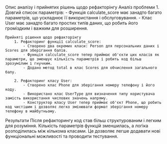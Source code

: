 Опис аналізу і прийнятих рішень щодо рефакторінгу
    Аналіз проблеми
        1. Довгий список параметрів:
            - Функція calculate_score має занадто багато параметрів, що ускладнює її використання і обслуговування.
            - Клас User має занадто багато простих типів даних, що робить його громіздким і важким для розширення.

    Прийняті рішення щодо рефакторінгу
        1. Рефакторинг функції calculate_score:
            - Створено два окремих класи: Person для персональних даних і Scores для зберігання балів.
            - Функція calculate_score тепер приймає об'єкти цих класів як параметри, що зменшує кількість параметрів і робить код більш зрозумілим і гнучким.
            - Додано метод total в клас Scores для обчислення загального балу.
        
        2. Рефакторинг класу User:
            - Створено клас Phone для зберігання номеру телефону і його коду.
            - Використано клас UserType для визначення типу користувача замість використання числових значень напряму.
            - Конструктор класу User тепер приймає об'єкт Phone, що робить код чистішим і дозволяє легко змінювати формат зберігання номеру телефону в майбутньому.

Результати
    Після рефакторингу код став більш структурованим і легким для розуміння. 
    Кількість параметрів функцій зменшилась, а логіка розподілилась між кількома класами. 
    Це дозволяє легше додавати нові функціональні можливості та проводити тестування.